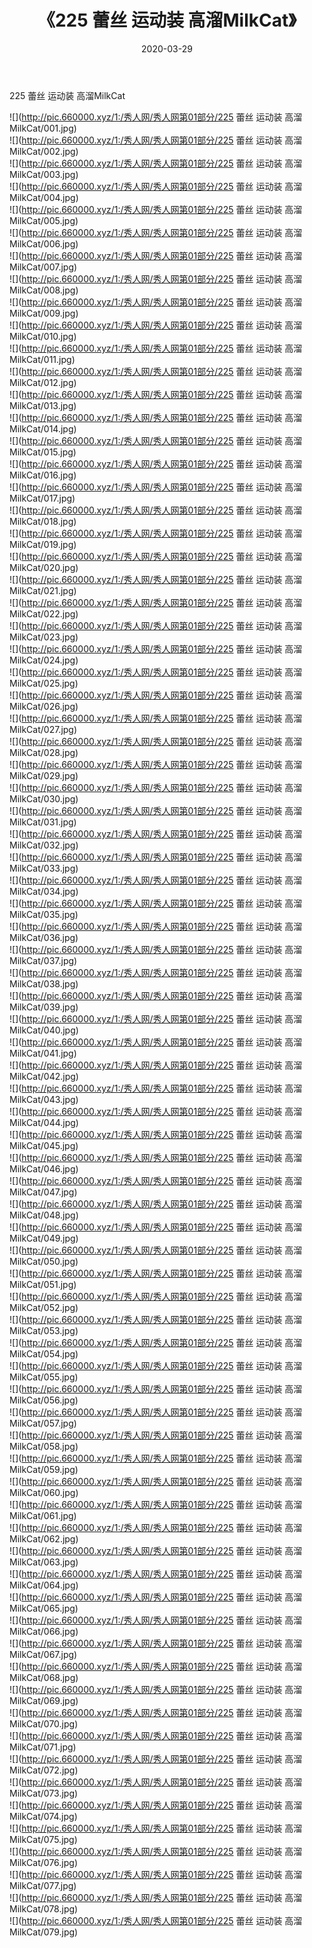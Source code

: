 ﻿---
layout: post
title:  《225 蕾丝 运动装 高溜MilkCat》
date:   2020-03-29
img: http://pic.660000.xyz/1:/秀人网/秀人网第01部分/225 蕾丝 运动装 高溜MilkCat/000.jpg
categories: [美女, 清纯, 唯美]
---

225 蕾丝 运动装 高溜MilkCat

  ![](http://pic.660000.xyz/1:/秀人网/秀人网第01部分/225 蕾丝 运动装 高溜MilkCat/001.jpg) <br> ![](http://pic.660000.xyz/1:/秀人网/秀人网第01部分/225 蕾丝 运动装 高溜MilkCat/002.jpg) <br> ![](http://pic.660000.xyz/1:/秀人网/秀人网第01部分/225 蕾丝 运动装 高溜MilkCat/003.jpg) <br> ![](http://pic.660000.xyz/1:/秀人网/秀人网第01部分/225 蕾丝 运动装 高溜MilkCat/004.jpg) <br> ![](http://pic.660000.xyz/1:/秀人网/秀人网第01部分/225 蕾丝 运动装 高溜MilkCat/005.jpg) <br> ![](http://pic.660000.xyz/1:/秀人网/秀人网第01部分/225 蕾丝 运动装 高溜MilkCat/006.jpg) <br> ![](http://pic.660000.xyz/1:/秀人网/秀人网第01部分/225 蕾丝 运动装 高溜MilkCat/007.jpg) <br> ![](http://pic.660000.xyz/1:/秀人网/秀人网第01部分/225 蕾丝 运动装 高溜MilkCat/008.jpg) <br> ![](http://pic.660000.xyz/1:/秀人网/秀人网第01部分/225 蕾丝 运动装 高溜MilkCat/009.jpg) <br> ![](http://pic.660000.xyz/1:/秀人网/秀人网第01部分/225 蕾丝 运动装 高溜MilkCat/010.jpg) <br> ![](http://pic.660000.xyz/1:/秀人网/秀人网第01部分/225 蕾丝 运动装 高溜MilkCat/011.jpg) <br> ![](http://pic.660000.xyz/1:/秀人网/秀人网第01部分/225 蕾丝 运动装 高溜MilkCat/012.jpg) <br> ![](http://pic.660000.xyz/1:/秀人网/秀人网第01部分/225 蕾丝 运动装 高溜MilkCat/013.jpg) <br> ![](http://pic.660000.xyz/1:/秀人网/秀人网第01部分/225 蕾丝 运动装 高溜MilkCat/014.jpg) <br> ![](http://pic.660000.xyz/1:/秀人网/秀人网第01部分/225 蕾丝 运动装 高溜MilkCat/015.jpg) <br> ![](http://pic.660000.xyz/1:/秀人网/秀人网第01部分/225 蕾丝 运动装 高溜MilkCat/016.jpg) <br> ![](http://pic.660000.xyz/1:/秀人网/秀人网第01部分/225 蕾丝 运动装 高溜MilkCat/017.jpg) <br> ![](http://pic.660000.xyz/1:/秀人网/秀人网第01部分/225 蕾丝 运动装 高溜MilkCat/018.jpg) <br> ![](http://pic.660000.xyz/1:/秀人网/秀人网第01部分/225 蕾丝 运动装 高溜MilkCat/019.jpg) <br> ![](http://pic.660000.xyz/1:/秀人网/秀人网第01部分/225 蕾丝 运动装 高溜MilkCat/020.jpg) <br> ![](http://pic.660000.xyz/1:/秀人网/秀人网第01部分/225 蕾丝 运动装 高溜MilkCat/021.jpg) <br> ![](http://pic.660000.xyz/1:/秀人网/秀人网第01部分/225 蕾丝 运动装 高溜MilkCat/022.jpg) <br> ![](http://pic.660000.xyz/1:/秀人网/秀人网第01部分/225 蕾丝 运动装 高溜MilkCat/023.jpg) <br> ![](http://pic.660000.xyz/1:/秀人网/秀人网第01部分/225 蕾丝 运动装 高溜MilkCat/024.jpg) <br> ![](http://pic.660000.xyz/1:/秀人网/秀人网第01部分/225 蕾丝 运动装 高溜MilkCat/025.jpg) <br> ![](http://pic.660000.xyz/1:/秀人网/秀人网第01部分/225 蕾丝 运动装 高溜MilkCat/026.jpg) <br> ![](http://pic.660000.xyz/1:/秀人网/秀人网第01部分/225 蕾丝 运动装 高溜MilkCat/027.jpg) <br> ![](http://pic.660000.xyz/1:/秀人网/秀人网第01部分/225 蕾丝 运动装 高溜MilkCat/028.jpg) <br> ![](http://pic.660000.xyz/1:/秀人网/秀人网第01部分/225 蕾丝 运动装 高溜MilkCat/029.jpg) <br> ![](http://pic.660000.xyz/1:/秀人网/秀人网第01部分/225 蕾丝 运动装 高溜MilkCat/030.jpg) <br> ![](http://pic.660000.xyz/1:/秀人网/秀人网第01部分/225 蕾丝 运动装 高溜MilkCat/031.jpg) <br> ![](http://pic.660000.xyz/1:/秀人网/秀人网第01部分/225 蕾丝 运动装 高溜MilkCat/032.jpg) <br> ![](http://pic.660000.xyz/1:/秀人网/秀人网第01部分/225 蕾丝 运动装 高溜MilkCat/033.jpg) <br> ![](http://pic.660000.xyz/1:/秀人网/秀人网第01部分/225 蕾丝 运动装 高溜MilkCat/034.jpg) <br> ![](http://pic.660000.xyz/1:/秀人网/秀人网第01部分/225 蕾丝 运动装 高溜MilkCat/035.jpg) <br> ![](http://pic.660000.xyz/1:/秀人网/秀人网第01部分/225 蕾丝 运动装 高溜MilkCat/036.jpg) <br> ![](http://pic.660000.xyz/1:/秀人网/秀人网第01部分/225 蕾丝 运动装 高溜MilkCat/037.jpg) <br> ![](http://pic.660000.xyz/1:/秀人网/秀人网第01部分/225 蕾丝 运动装 高溜MilkCat/038.jpg) <br> ![](http://pic.660000.xyz/1:/秀人网/秀人网第01部分/225 蕾丝 运动装 高溜MilkCat/039.jpg) <br> ![](http://pic.660000.xyz/1:/秀人网/秀人网第01部分/225 蕾丝 运动装 高溜MilkCat/040.jpg) <br> ![](http://pic.660000.xyz/1:/秀人网/秀人网第01部分/225 蕾丝 运动装 高溜MilkCat/041.jpg) <br> ![](http://pic.660000.xyz/1:/秀人网/秀人网第01部分/225 蕾丝 运动装 高溜MilkCat/042.jpg) <br> ![](http://pic.660000.xyz/1:/秀人网/秀人网第01部分/225 蕾丝 运动装 高溜MilkCat/043.jpg) <br> ![](http://pic.660000.xyz/1:/秀人网/秀人网第01部分/225 蕾丝 运动装 高溜MilkCat/044.jpg) <br> ![](http://pic.660000.xyz/1:/秀人网/秀人网第01部分/225 蕾丝 运动装 高溜MilkCat/045.jpg) <br> ![](http://pic.660000.xyz/1:/秀人网/秀人网第01部分/225 蕾丝 运动装 高溜MilkCat/046.jpg) <br> ![](http://pic.660000.xyz/1:/秀人网/秀人网第01部分/225 蕾丝 运动装 高溜MilkCat/047.jpg) <br> ![](http://pic.660000.xyz/1:/秀人网/秀人网第01部分/225 蕾丝 运动装 高溜MilkCat/048.jpg) <br> ![](http://pic.660000.xyz/1:/秀人网/秀人网第01部分/225 蕾丝 运动装 高溜MilkCat/049.jpg) <br> ![](http://pic.660000.xyz/1:/秀人网/秀人网第01部分/225 蕾丝 运动装 高溜MilkCat/050.jpg) <br> ![](http://pic.660000.xyz/1:/秀人网/秀人网第01部分/225 蕾丝 运动装 高溜MilkCat/051.jpg) <br> ![](http://pic.660000.xyz/1:/秀人网/秀人网第01部分/225 蕾丝 运动装 高溜MilkCat/052.jpg) <br> ![](http://pic.660000.xyz/1:/秀人网/秀人网第01部分/225 蕾丝 运动装 高溜MilkCat/053.jpg) <br> ![](http://pic.660000.xyz/1:/秀人网/秀人网第01部分/225 蕾丝 运动装 高溜MilkCat/054.jpg) <br> ![](http://pic.660000.xyz/1:/秀人网/秀人网第01部分/225 蕾丝 运动装 高溜MilkCat/055.jpg) <br> ![](http://pic.660000.xyz/1:/秀人网/秀人网第01部分/225 蕾丝 运动装 高溜MilkCat/056.jpg) <br> ![](http://pic.660000.xyz/1:/秀人网/秀人网第01部分/225 蕾丝 运动装 高溜MilkCat/057.jpg) <br> ![](http://pic.660000.xyz/1:/秀人网/秀人网第01部分/225 蕾丝 运动装 高溜MilkCat/058.jpg) <br> ![](http://pic.660000.xyz/1:/秀人网/秀人网第01部分/225 蕾丝 运动装 高溜MilkCat/059.jpg) <br> ![](http://pic.660000.xyz/1:/秀人网/秀人网第01部分/225 蕾丝 运动装 高溜MilkCat/060.jpg) <br> ![](http://pic.660000.xyz/1:/秀人网/秀人网第01部分/225 蕾丝 运动装 高溜MilkCat/061.jpg) <br> ![](http://pic.660000.xyz/1:/秀人网/秀人网第01部分/225 蕾丝 运动装 高溜MilkCat/062.jpg) <br> ![](http://pic.660000.xyz/1:/秀人网/秀人网第01部分/225 蕾丝 运动装 高溜MilkCat/063.jpg) <br> ![](http://pic.660000.xyz/1:/秀人网/秀人网第01部分/225 蕾丝 运动装 高溜MilkCat/064.jpg) <br> ![](http://pic.660000.xyz/1:/秀人网/秀人网第01部分/225 蕾丝 运动装 高溜MilkCat/065.jpg) <br> ![](http://pic.660000.xyz/1:/秀人网/秀人网第01部分/225 蕾丝 运动装 高溜MilkCat/066.jpg) <br> ![](http://pic.660000.xyz/1:/秀人网/秀人网第01部分/225 蕾丝 运动装 高溜MilkCat/067.jpg) <br> ![](http://pic.660000.xyz/1:/秀人网/秀人网第01部分/225 蕾丝 运动装 高溜MilkCat/068.jpg) <br> ![](http://pic.660000.xyz/1:/秀人网/秀人网第01部分/225 蕾丝 运动装 高溜MilkCat/069.jpg) <br> ![](http://pic.660000.xyz/1:/秀人网/秀人网第01部分/225 蕾丝 运动装 高溜MilkCat/070.jpg) <br> ![](http://pic.660000.xyz/1:/秀人网/秀人网第01部分/225 蕾丝 运动装 高溜MilkCat/071.jpg) <br> ![](http://pic.660000.xyz/1:/秀人网/秀人网第01部分/225 蕾丝 运动装 高溜MilkCat/072.jpg) <br> ![](http://pic.660000.xyz/1:/秀人网/秀人网第01部分/225 蕾丝 运动装 高溜MilkCat/073.jpg) <br> ![](http://pic.660000.xyz/1:/秀人网/秀人网第01部分/225 蕾丝 运动装 高溜MilkCat/074.jpg) <br> ![](http://pic.660000.xyz/1:/秀人网/秀人网第01部分/225 蕾丝 运动装 高溜MilkCat/075.jpg) <br> ![](http://pic.660000.xyz/1:/秀人网/秀人网第01部分/225 蕾丝 运动装 高溜MilkCat/076.jpg) <br> ![](http://pic.660000.xyz/1:/秀人网/秀人网第01部分/225 蕾丝 运动装 高溜MilkCat/077.jpg) <br> ![](http://pic.660000.xyz/1:/秀人网/秀人网第01部分/225 蕾丝 运动装 高溜MilkCat/078.jpg) <br> ![](http://pic.660000.xyz/1:/秀人网/秀人网第01部分/225 蕾丝 运动装 高溜MilkCat/079.jpg) <br>